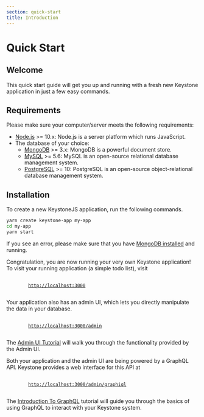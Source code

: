 ```yaml
---
section: quick-start
title: Introduction
---
```


# Quick Start

## Welcome

This quick start guide will get you up and running with a fresh new Keystone application in just a few easy commands.

## Requirements

Please make sure your computer/server meets the following requirements:

- [Node.js](https://nodejs.org/) >= 10.x: Node.js is a server platform which runs JavaScript.
- The database of your choice:
  - [MongoDB](https://www.mongodb.com/) >= 3.x: MongoDB is a powerful document store.
  - [MySQL](https://www.mysql.com/) >= 5.6: MySQL is an open-source relational database management system.
  - [PostgreSQL](https://www.postgresql.org/) >= 10: PostgreSQL is an open-source object-relational database management system.

## Installation

To create a new KeystoneJS application, run the following commands.

```sh
yarn create keystone-app my-app
cd my-app
yarn start
```

If you see an error, please make sure that you have [MongoDB installed](../quick-start/mongodb.md) and running.

Congratulation, you are now running your very own Keystone application!
To visit your running application (a simple todo list), visit

<pre>
	<code>
		<a href="http://localhost:3000">http://localhost:3000</a>
	</code>
</pre>

Your application also has an admin UI, which lets you directly manipulate the data in your database.

<pre>
	<code>
		<a href="http://localhost:3000/admin/">http://localhost:3000/admin</a>
	</code>
</pre>

The [Admin UI Tutorial](../tutorials/admin-ui.md) will walk you through the functionality provided by the Admin UI.

Both your application and the admin UI are being powered by a GraphQL API.
Keystone provides a web interface for this API at

<pre>
	<code>
		<a href="http://localhost:3000/admin/graphiql">http://localhost:3000/admin/graphiql</a>
	</code>
</pre>

The [Introduction To GraphQL](../tutorials/intro-to-graphql.md) tutorial will guide you through the basics of using GraphQL to interact with your Keystone system.

